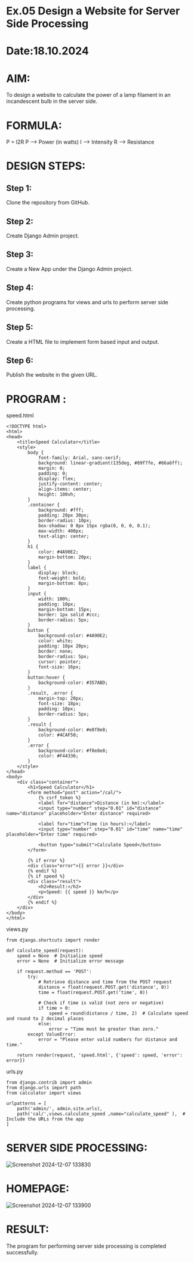 # Ex.05 Design a Website for Server Side Processing
# Date:18.10.2024
# AIM:
To design a website to calculate the power of a lamp filament in an incandescent bulb in the server side.

# FORMULA:
P = I2R
P --> Power (in watts)
 I --> Intensity
 R --> Resistance

# DESIGN STEPS:
## Step 1:
Clone the repository from GitHub.

## Step 2:
Create Django Admin project.

## Step 3:
Create a New App under the Django Admin project.

## Step 4:
Create python programs for views and urls to perform server side processing.

## Step 5:
Create a HTML file to implement form based input and output.

## Step 6:
Publish the website in the given URL.

# PROGRAM :
speed.html
```
<!DOCTYPE html>
<html>
<head>
    <title>Speed Calculator</title>
    <style>
        body {
            font-family: Arial, sans-serif;
            background: linear-gradient(135deg, #89f7fe, #66a6ff);
            margin: 0;
            padding: 0;
            display: flex;
            justify-content: center;
            align-items: center;
            height: 100vh;
        }
        .container {
            background: #fff;
            padding: 20px 30px;
            border-radius: 10px;
            box-shadow: 0 8px 15px rgba(0, 0, 0, 0.1);
            max-width: 400px;
            text-align: center;
        }
        h1 {
            color: #4A90E2;
            margin-bottom: 20px;
        }
        label {
            display: block;
            font-weight: bold;
            margin-bottom: 8px;
        }
        input {
            width: 100%;
            padding: 10px;
            margin-bottom: 15px;
            border: 1px solid #ccc;
            border-radius: 5px;
        }
        button {
            background-color: #4A90E2;
            color: white;
            padding: 10px 20px;
            border: none;
            border-radius: 5px;
            cursor: pointer;
            font-size: 16px;
        }
        button:hover {
            background-color: #357ABD;
        }
        .result, .error {
            margin-top: 20px;
            font-size: 18px;
            padding: 10px;
            border-radius: 5px;
        }
        .result {
            background-color: #e8f8e8;
            color: #4CAF50;
        }
        .error {
            background-color: #f8e8e8;
            color: #F44336;
        }
    </style>
</head>
<body>
    <div class="container">
        <h1>Speed Calculator</h1>
        <form method="post" action="/cal/">
            {% csrf_token %}
            <label for="distance">Distance (in km):</label>
            <input type="number" step="0.01" id="distance" name="distance" placeholder="Enter distance" required>
            
            <label for="time">Time (in hours):</label>
            <input type="number" step="0.01" id="time" name="time" placeholder="Enter time" required>
            
            <button type="submit">Calculate Speed</button>
        </form>

        {% if error %}
        <div class="error">{{ error }}</div>
        {% endif %}
        {% if speed %}
        <div class="result">
            <h2>Result:</h2>
            <p>Speed: {{ speed }} km/h</p>
        </div>
        {% endif %}
    </div>
</body>
</html>
```
views.py
```
from django.shortcuts import render

def calculate_speed(request):
    speed = None  # Initialize speed
    error = None  # Initialize error message

    if request.method == 'POST':
        try:
            # Retrieve distance and time from the POST request
            distance = float(request.POST.get('distance', 0))
            time = float(request.POST.get('time', 0))

            # Check if time is valid (not zero or negative)
            if time > 0:
                speed = round(distance / time, 2)  # Calculate speed and round to 2 decimal places
            else:
                error = "Time must be greater than zero."
        except ValueError:
            error = "Please enter valid numbers for distance and time."

    return render(request, 'speed.html', {'speed': speed, 'error': error})
```
urls.py
```
from django.contrib import admin
from django.urls import path
from calculator import views

urlpatterns = [
    path('admin/', admin.site.urls),
    path('cal/',views.calculate_speed ,name="calculate_speed" ),  # Include the URLs from the app
]
```
# SERVER SIDE PROCESSING:


![Screenshot 2024-12-07 133830](https://github.com/user-attachments/assets/835d936a-d9de-4471-9a55-d0b5bd2f0949)




# HOMEPAGE:

![Screenshot 2024-12-07 133900](https://github.com/user-attachments/assets/6d8b74ea-1a72-4376-9a9a-3d03091d6bd8)



# RESULT:
The program for performing server side processing is completed successfully.
